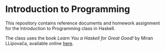 # Introduction to Programming

This repository contains reference documents and homework assignment for the Introduction to Programming class in Haskell.

The class uses the book _Learn You a Haskell for Great Good!_ by Miran LLipovača, available online [here](http://learnyouahaskell.com/).